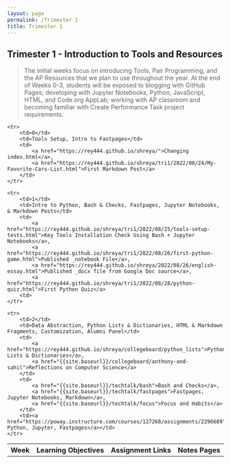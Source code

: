```yaml
---
layout: page
permalink: /Trimester 1
title: Trimester 1
---
```

## Trimester 1 - Introduction to Tools and Resources
> The initial weeks focus on introducing Tools, Pair Programming, and the AP Resources that we plan to use throughout the year. At the end of Weeks 0-3, students will be exposed to blogging with GitHub Pages; developing with Jupyter Notebooks, Python, JavaScript, HTML, and Code.org AppLab; working with AP classroom and becoming familiar with Create Performance Task project requirements.


<table>
    <tr>
     <th>Week</th>
     <th>Learning Objectives</th>
     <th>Assignment Links</th>
     <th>Notes Pages</th>
    </tr>
    
    <tr>
        <td>0</td>
        <td>Tools Setup, Intro to Fastpages</td>
        <td>
            <a href="https://rey444.github.io/shreya/">Changing index.html</a>,
            <a href="https://rey444.github.io/shreya/tri1/2022/08/24/My-Favorite-Cars-List.html">First Markdown Post</a>
        </td>
    </tr>

    <tr>
        <td>1</td>
        <td>Intro to Python, Bash & Checks, Fastpages, Jupyter Notebooks, & Markdown Posts</td>
        <td>
            <a href="https://rey444.github.io/shreya/tri1/2022/08/25/tools-setup-tests.html">Key Tools Installation Check Using Bash + Jupyter Notebooks</a>,
            <a href="https://rey444.github.io/shreya/tri1/2022/08/26/first-python-game.html">Published _notebook File</a>,
            <a href="https://rey444.github.io/shreya/2022/08/26/english-essay.html">Published _docx file from Google Doc source</a>,
            <a href="https://rey444.github.io/shreya/tri1/2022/08/28/python-quiz.html">First Python Quiz</a>
        <td>
    </tr>

    <tr>
        <td>2</td>
        <td>Data Abstraction, Python Lists & Dictionaries, HTML & Markdown Fragments, Customization, Alumni Panel</td>
        <td>
            <a href="https://rey444.github.io/shreya/collegeboard/python_lists">Python Lists & Dictionaries</a>,
            <a href="{{site.baseurl}}/collegeboard/anthony-and-sahil">Reflections on Computer Science</a>
        </td>
        <td>
            <a href="{{site.baseurl}}/techtalk/bash">Bash and Checks</a>,
            <a href="{{site.baseurl}}/techtalk/fastpages">Fastpages, Jupyter Notebooks, Markdown</a>,
            <a href="{{site.baseurl}}/techtalk/focus">Focus and Habits</a>     
        </td>
        <td><a href="https://poway.instructure.com/courses/127268/assignments/2296689">Intro Python, Jupyter, Fastpages</a></td>
    </tr>  
</table>